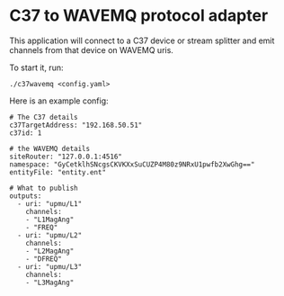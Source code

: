 # C37 to WAVEMQ protocol adapter

This application will connect to a C37 device or stream splitter and emit channels from that device on WAVEMQ uris.

To start it, run:

```
./c37wavemq <config.yaml>
```

Here is an example config:


```
# The C37 details
c37TargetAddress: "192.168.50.51"
c37id: 1

# the WAVEMQ details
siteRouter: "127.0.0.1:4516"
namespace: "GyCetklhSNcgsCKVKXxSuCUZP4M80z9NRxU1pwfb2XwGhg=="
entityFile: "entity.ent"

# What to publish
outputs:
  - uri: "upmu/L1"
    channels:
    - "L1MagAng"
    - "FREQ"
  - uri: "upmu/L2"
    channels:
    - "L2MagAng"
    - "DFREQ"
  - uri: "upmu/L3"
    channels:
    - "L3MagAng"
```
